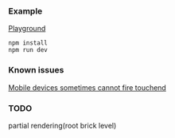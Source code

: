 ### Example

[Playground](https://greensnot.github.io/Brickly/dist/)

```
npm install
npm run dev
```

### Known issues
[Mobile devices sometimes cannot fire touchend](https://bugs.chromium.org/p/chromium/issues/detail?id=464579)

### TODO
partial rendering(root brick level)